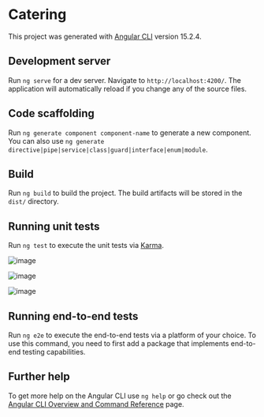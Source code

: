 # Catering

This project was generated with [Angular CLI](https://github.com/angular/angular-cli) version 15.2.4.

## Development server

Run `ng serve` for a dev server. Navigate to `http://localhost:4200/`. The application will automatically reload if you change any of the source files.

## Code scaffolding

Run `ng generate component component-name` to generate a new component. You can also use `ng generate directive|pipe|service|class|guard|interface|enum|module`.

## Build

Run `ng build` to build the project. The build artifacts will be stored in the `dist/` directory.

## Running unit tests

Run `ng test` to execute the unit tests via [Karma](https://karma-runner.github.io).

![image](https://user-images.githubusercontent.com/6304710/233627377-3bf152b7-7537-4df3-8534-d2e13d0e68d7.png)

![image](https://user-images.githubusercontent.com/6304710/233627459-b6499036-8230-40eb-9280-f0b8143ab4d0.png)

![image](https://user-images.githubusercontent.com/6304710/233627584-43126e19-dc35-4a34-8a14-dd800905d5bd.png)

## Running end-to-end tests

Run `ng e2e` to execute the end-to-end tests via a platform of your choice. To use this command, you need to first add a package that implements end-to-end testing capabilities.

## Further help

To get more help on the Angular CLI use `ng help` or go check out the [Angular CLI Overview and Command Reference](https://angular.io/cli) page.
